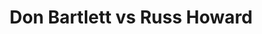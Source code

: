 ---
title: Don Bartlett vs Russ Howard
player1:
  name: Bartlett, Don
  percent: 91
  wins: 2
  losses: 2
player2:
  name: Howard, Russ
  percent: 85
  wins: 2
  losses: 2
games:
- player1:
    team: AB
    position: Lead
    percent: 88
    win: 1
    loss: 0
  player2:
    team: 'ON'
    position: Fourth
    percent: 77
    win: 0
    loss: 1
  event: Brier
  year: 1991
  draw: Round Robin(4)
  score: AB 6 - ON 4
- player1:
    team: AB
    position: Lead
    percent: 89
    win: 0
    loss: 1
  player2:
    team: 'ON'
    position: Fourth
    percent: 95
    win: 1
    loss: 0
  event: Brier
  year: 1992
  draw: Round Robin(1)
  score: ON 3 - AB 1
- player1:
    team: AB
    position: Lead
    percent: 99
    win: 0
    loss: 1
  player2:
    team: 'ON'
    position: Fourth
    percent: 85
    win: 1
    loss: 0
  event: Brier
  year: 1992
  draw: Playoff(18)
  score: ON 7 - AB 4
- player1:
    team: AB
    position: Lead
    percent: 88
    win: 1
    loss: 0
  player2:
    team: NB
    position: Fourth
    percent: 83
    win: 0
    loss: 1
  event: Brier
  year: 2000
  draw: Round Robin(1)
  score: NB 5 - AB 8
- player1:
    team: MAR
    position: Lead
    percent: 94
    win: 1
    loss: 0
  player2:
    team: HOW
    position: Fourth
    percent: 71
    win: 0
    loss: 1
  event: Trials (Men)
  year: 1997
  draw: Round Robin(6)
  score: MAR 7 - HOW 5
- player1:
    team: MAR
    position: Lead
    percent: 91
    win: 1
    loss: 0
  player2:
    team: HOW
    position: Fourth
    percent: 84
    win: 0
    loss: 1
  event: Trials (Men)
  year: 2001
  draw: Round Robin(7)
  score: HOW 3 - MAR 7
- player1:
    team: MAR
    position: Lead
    percent: 91
    win: 0
    loss: 1
  player2:
    team: GUS
    position: Second
    percent: 86
    win: 1
    loss: 0
  event: Trials (Men)
  year: 2005
  draw: Round Robin(16)
  score: GUS 8 - MAR 7
---